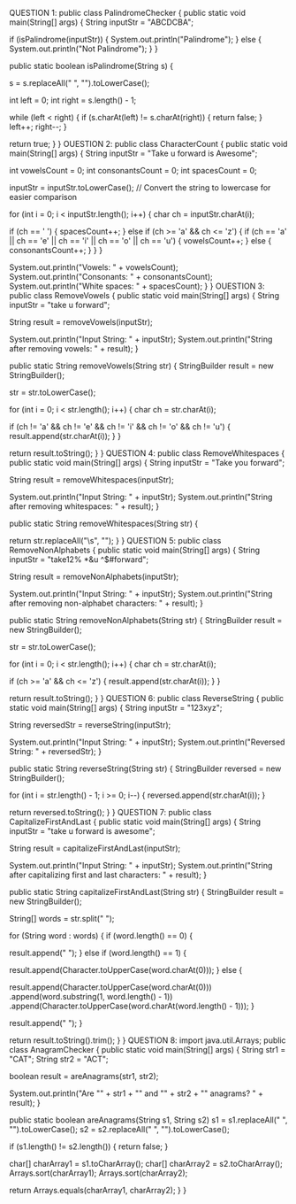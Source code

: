 
QUESTION 1: public class PalindromeChecker { public static void main(String[] args) { String inputStr = "ABCDCBA";

if (isPalindrome(inputStr)) { System.out.println("Palindrome"); } else { System.out.println("Not Palindrome"); } }

public static boolean isPalindrome(String s) {

s = s.replaceAll(" ", "").toLowerCase();

int left = 0; int right = s.length() - 1;

while (left < right) { if (s.charAt(left) != s.charAt(right)) { return false; } left++; right--; }

return true; } } OUESTION 2: public class CharacterCount { public static void main(String[] args) { String inputStr = "Take u forward is Awesome";

int vowelsCount = 0; int consonantsCount = 0; int spacesCount = 0;

inputStr = inputStr.toLowerCase(); // Convert the string to lowercase for easier comparison

for (int i = 0; i < inputStr.length(); i++) { char ch = inputStr.charAt(i);

if (ch == ' ') { spacesCount++; } else if (ch >= 'a' && ch <= 'z') { if (ch == 'a' || ch == 'e' || ch == 'i' || ch == 'o' || ch == 'u') { vowelsCount++; } else { consonantsCount++; } } }

System.out.println("Vowels: " + vowelsCount); System.out.println("Consonants: " + consonantsCount); System.out.println("White spaces: " + spacesCount); } } OUESTION 3: public class RemoveVowels { public static void main(String[] args) { String inputStr = "take u forward";

String result = removeVowels(inputStr);

System.out.println("Input String: " + inputStr); System.out.println("String after removing vowels: " + result); }

public static String removeVowels(String str) { StringBuilder result = new StringBuilder();

str = str.toLowerCase();

for (int i = 0; i < str.length(); i++) { char ch = str.charAt(i);

if (ch != 'a' && ch != 'e' && ch != 'i' && ch != 'o' && ch != 'u') { result.append(str.charAt(i)); } }

return result.toString(); } } QUESTION 4: public class RemoveWhitespaces { public static void main(String[] args) { String inputStr = "Take you forward";

String result = removeWhitespaces(inputStr);

System.out.println("Input String: " + inputStr); System.out.println("String after removing whitespaces: " + result); }

public static String removeWhitespaces(String str) {

return str.replaceAll("\s", ""); } } QUESTION 5: public class RemoveNonAlphabets { public static void main(String[] args) { String inputStr = "take12% *&u ^$#forward";

String result = removeNonAlphabets(inputStr);

System.out.println("Input String: " + inputStr); System.out.println("String after removing non-alphabet characters: " + result); }

public static String removeNonAlphabets(String str) { StringBuilder result = new StringBuilder();

str = str.toLowerCase();

for (int i = 0; i < str.length(); i++) { char ch = str.charAt(i);

if (ch >= 'a' && ch <= 'z') { result.append(str.charAt(i)); } }

return result.toString(); } } QUESTION 6: public class ReverseString { public static void main(String[] args) { String inputStr = "123xyz";

String reversedStr = reverseString(inputStr);

System.out.println("Input String: " + inputStr); System.out.println("Reversed String: " + reversedStr); }

public static String reverseString(String str) { StringBuilder reversed = new StringBuilder();

for (int i = str.length() - 1; i >= 0; i--) { reversed.append(str.charAt(i)); }

return reversed.toString(); } } QUESTION 7: public class CapitalizeFirstAndLast { public static void main(String[] args) { String inputStr = "take u forward is awesome";

String result = capitalizeFirstAndLast(inputStr);

System.out.println("Input String: " + inputStr); System.out.println("String after capitalizing first and last characters: " + result); }

public static String capitalizeFirstAndLast(String str) { StringBuilder result = new StringBuilder();

String[] words = str.split(" ");

for (String word : words) { if (word.length() == 0) {

result.append(" "); } else if (word.length() == 1) {

result.append(Character.toUpperCase(word.charAt(0))); } else {

result.append(Character.toUpperCase(word.charAt(0))) .append(word.substring(1, word.length() - 1)) .append(Character.toUpperCase(word.charAt(word.length() - 1))); }

result.append(" "); }

return result.toString().trim(); } } QUESTION 8: import java.util.Arrays; public class AnagramChecker { public static void main(String[] args) { String str1 = "CAT"; String str2 = "ACT";

boolean result = areAnagrams(str1, str2);

System.out.println("Are "" + str1 + "" and "" + str2 + "" anagrams? " + result); }

public static boolean areAnagrams(String s1, String s2) s1 = s1.replaceAll(" ", "").toLowerCase(); s2 = s2.replaceAll(" ", "").toLowerCase();

if (s1.length() != s2.length()) { return false; }

char[] charArray1 = s1.toCharArray(); char[] charArray2 = s2.toCharArray(); Arrays.sort(charArray1); Arrays.sort(charArray2);

return Arrays.equals(charArray1, charArray2); } }

<!---
Aayushinm/Aayushinm is a ✨ special ✨ repository because its `README.md` (this file) appears on your GitHub profile.
You can click the Preview link to take a look at your changes.
--->
